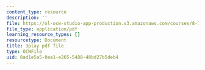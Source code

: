 ```yaml
---
content_type: resource
description: ''
file: https://ol-ocw-studio-app-production.s3.amazonaws.com/courses/8-701-introduction-to-nuclear-and-particle-physics-fall-2020/8ad1e5a50ea1e265548848bd27b5deb4_AQkCZmhu0aA.pdf
file_type: application/pdf
learning_resource_types: []
resourcetype: Document
title: 3play pdf file
type: OCWFile
uid: 8ad1e5a5-0ea1-e265-5488-48bd27b5deb4
---
```

